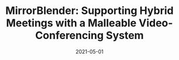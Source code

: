 ---
title: "MirrorBlender: Supporting Hybrid Meetings with a Malleable Video-Conferencing System"
collection: publications
permalink: /publication/2021-05-01-mirror-blender
excerpt: 'In hybrid meetings, multiple co-located participants communicate with remote participants through video. But video communication inhibits non-verbal cues, and this often causes remote participants to feel excluded. To address this issue, we built MirrorBlender: a What-You-See-Is-What-I-See video-conferencing system for blending, repositioning, and resizing mirrors. Mirrors here denote shared video feeds of people and screens. In a qualitative study of MirrorBlender with three hybrid meeting sessions, we found that the shared control of mirrors supported users in negotiating a blended interpersonal space. Moreover, it enabled diverse acts of inclusion of remote participants. In particular, remote participants brought attention to themselves by manipulating the position, scale, and translucency of their camera and screen feeds. Participants also embodied and leveraged their mirror images for deictic gestures and playful interactions. Based on these findings, we discuss new opportunities for supporting video-mediated collaboration.'
date: 2021-05-01
venue: 'CHI &apos;21: Proceedings of the 2021 CHI Conference on Human Factors in Computing Systems'
paperurl: ' https://dl.acm.org/doi/10.1145/3411764.3445698?cid=81500663869'
citation: 'Jens Emil Grønbæk, Banu Saatçi, Carla F. Griggio, and Clemens Nylandsted Klokmose. 2021. MirrorBlender: Supporting Hybrid Meetings with a Malleable Video-Conferencing System. In Proceedings of the 2021 CHI Conference on Human Factors in Computing Systems (CHI &apos;21). Association for Computing Machinery, New York, NY, USA, Article 451, 1–13. DOI:https://doi.org/10.1145/3411764.3445698'
authors: Jens Emil Grønbæk, Banu Saatçi, <strong>Carla F. Griggio</strong>, and Clemens Nylandsted Klokmose
type: paper
video: '9a7fY29qQ2I'
---
